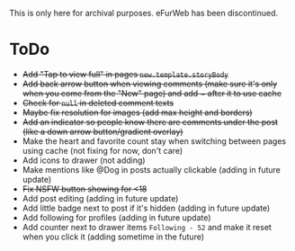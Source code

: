 This is only here for archival purposes. eFurWeb has been discontinued.

# ToDo
- ~~Add "Tap to view full" in pages `new.template.storyBody`~~
- ~~Add back arrow button when viewing comments (make sure it's only when you come from the "New" page) and add ~ after it to use cache~~
- ~~Check for `null` in deleted comment texts~~
- ~~Maybe fix resolution for images (add max height and borders)~~
- ~~Add an indicator so people know there are comments under the post (like a down arrow button/gradient overlay)~~
- Make the heart and favorite count stay when switching between pages using cache (not fixing for now, don't care)
- Add icons to drawer (not adding)
- Make mentions like @Dog in posts actually clickable (adding in future update)
- ~~Fix NSFW button showing for <18~~
- Add post editing (adding in future update)
- Add little badge next to post if it's hidden (adding in future update)
- Add following for profiles (adding in future update)
- Add counter next to drawer items `Following - 52` and make it reset when you click it (adding sometime in the future)
